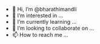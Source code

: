 - 👋 Hi, I’m @bharathimandli
- 👀 I’m interested in ...
- 🌱 I’m currently learning ...
- 💞️ I’m looking to collaborate on ...
- 📫 How to reach me ...

<!---
bharathimandli/bharathimandli is a ✨ special ✨ repository because its `README.md` (this file) appears on your GitHub profile.
You can click the Preview link to take a look at your changes.
--->
